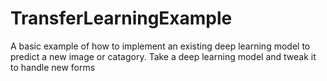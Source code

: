 # TransferLearningExample
A basic example of how to implement an existing deep learning model to predict a new image or catagory.
Take a deep learning model and tweak it to handle new forms
